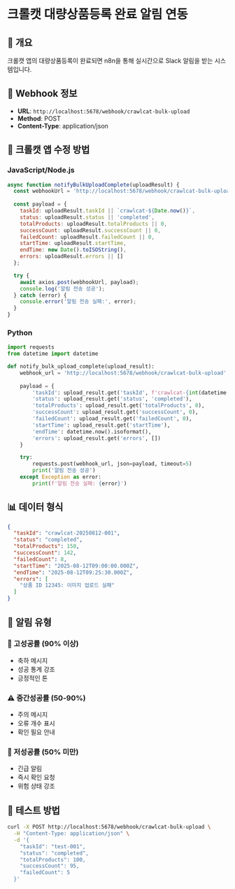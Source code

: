 # 크롤캣 대량상품등록 완료 알림 연동

## 🎯 개요
크롤캣 앱의 대량상품등록이 완료되면 n8n을 통해 실시간으로 Slack 알림을 받는 시스템입니다.

## 📡 Webhook 정보
- **URL**: `http://localhost:5678/webhook/crawlcat-bulk-upload`
- **Method**: POST
- **Content-Type**: application/json

## 🔧 크롤캣 앱 수정 방법

### JavaScript/Node.js
```javascript
async function notifyBulkUploadComplete(uploadResult) {
  const webhookUrl = 'http://localhost:5678/webhook/crawlcat-bulk-upload';
  
  const payload = {
    taskId: uploadResult.taskId || `crawlcat-${Date.now()}`,
    status: uploadResult.status || 'completed',
    totalProducts: uploadResult.totalProducts || 0,
    successCount: uploadResult.successCount || 0,
    failedCount: uploadResult.failedCount || 0,
    startTime: uploadResult.startTime,
    endTime: new Date().toISOString(),
    errors: uploadResult.errors || []
  };

  try {
    await axios.post(webhookUrl, payload);
    console.log('알림 전송 성공');
  } catch (error) {
    console.error('알림 전송 실패:', error);
  }
}
```

### Python
```python
import requests
from datetime import datetime

def notify_bulk_upload_complete(upload_result):
    webhook_url = 'http://localhost:5678/webhook/crawlcat-bulk-upload'
    
    payload = {
        'taskId': upload_result.get('taskId', f'crawlcat-{int(datetime.now().timestamp())}'),
        'status': upload_result.get('status', 'completed'),
        'totalProducts': upload_result.get('totalProducts', 0),
        'successCount': upload_result.get('successCount', 0),
        'failedCount': upload_result.get('failedCount', 0),
        'startTime': upload_result.get('startTime'),
        'endTime': datetime.now().isoformat(),
        'errors': upload_result.get('errors', [])
    }

    try:
        requests.post(webhook_url, json=payload, timeout=5)
        print('알림 전송 성공')
    except Exception as error:
        print(f'알림 전송 실패: {error}')
```

## 📊 데이터 형식
```json
{
  "taskId": "crawlcat-20250812-001",
  "status": "completed",
  "totalProducts": 150,
  "successCount": 142,
  "failedCount": 8,
  "startTime": "2025-08-12T09:00:00.000Z",
  "endTime": "2025-08-12T09:25:30.000Z",
  "errors": [
    "상품 ID 12345: 이미지 업로드 실패"
  ]
}
```

## 🔔 알림 유형

### 🚀 고성공률 (90% 이상)
- 축하 메시지
- 성공 통계 강조
- 긍정적인 톤

### ⚠️ 중간성공률 (50-90%)
- 주의 메시지
- 오류 개수 표시
- 확인 필요 안내

### 🚨 저성공률 (50% 미만)
- 긴급 알림
- 즉시 확인 요청
- 위험 상태 강조

## 🧪 테스트 방법
```bash
curl -X POST http://localhost:5678/webhook/crawlcat-bulk-upload \
  -H "Content-Type: application/json" \
  -d '{
    "taskId": "test-001",
    "status": "completed",
    "totalProducts": 100,
    "successCount": 95,
    "failedCount": 5
  }'
```